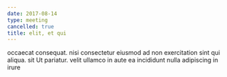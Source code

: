 ```yaml
---
date: 2017-08-14
type: meeting
cancelled: true
title: elit, et qui
---
```

occaecat consequat. nisi consectetur eiusmod ad non exercitation sint qui aliqua. sit Ut pariatur. velit ullamco in aute ea incididunt nulla adipiscing in irure